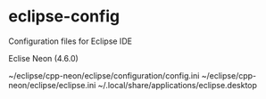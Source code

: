 # eclipse-config
Configuration files for Eclipse IDE

Eclise Neon (4.6.0)

~/eclipse/cpp-neon/eclipse/configuration/config.ini
~/eclipse/cpp-neon/eclipse/eclipse.ini
~/.local/share/applications/eclipse.desktop
